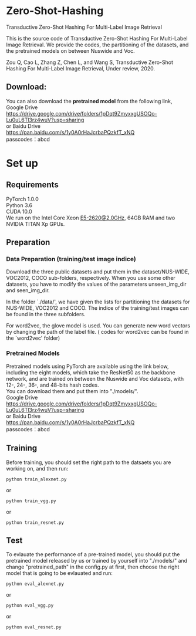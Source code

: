 # Zero-Shot-Hashing
Transductive Zero-Shot Hashing For Multi-Label Image Retrieval


This is the source code of Transductive Zero-Shot Hashing For Multi-Label Image Retrieval. We provide the codes, the partitioning of the datasets, and the pretrained models on between Nuswide and Voc.

Zou Q, Cao L, Zhang Z, Chen L, and Wang S, Transductive Zero-Shot Hashing For Multi-Label Image Retrieval, Under review, 2020.


## Download:

You can also download the **pretrained model** from the following link,   
Google Drive    
https://drive.google.com/drive/folders/1pDqt9ZmyxxgUSOQo-Lu0uL6Tl3rz4wuV?usp=sharing  
or Baidu Drive  
https://pan.baidu.com/s/1y0A0rHaJcrbaPQzkfT_xNQ     
passcodes：abcd 

# Set up
## Requirements
PyTorch 1.0.0  
Python 3.6  
CUDA 10.0  
We run on the Intel Core Xeon E5-2620@2.0GHz, 64GB RAM and two NVIDIA TITAN Xp GPUs.

## Preparation
### Data Preparation (training/test image indice)
Download the three public datasets and put them in the dataset/NUS-WIDE, VOC2012, COCO sub-folders, respectively. When you use some other datasets, you have to modify the values of the parameters unseen_img_dir and seen_img_dir.  

In the folder `./data/', we have given the lists for partitioning the datasets for NUS-WIDE, VOC2012 and COCO. The indice of the training/test images can be found in the three subfolders.

For word2vec, the glove model is used. You can generate new word vectors by changing the path of the label file. ( codes for word2vec can be found in the `word2vec' folder)

### Pretrained Models
Pretrained models using PyTorch are available using the link below, including the eight models, which take the ResNet50 as the backbone network, and are trained on between the Nuswide and Voc datasets, with 12-, 24-, 36-, and 48-bits hash codes.   
You can download them and put them into "./models/".    
Google Drive    
https://drive.google.com/drive/folders/1pDqt9ZmyxxgUSOQo-Lu0uL6Tl3rz4wuV?usp=sharing  
or Baidu Drive  
https://pan.baidu.com/s/1y0A0rHaJcrbaPQzkfT_xNQ   
passcodes：abcd 

## Training
Before training, you should set the right path to the datsaets you are working on, and then run:  
```
python train_alexnet.py
```
or  
```
python train_vgg.py
```
or  
```
python train_resnet.py
```

## Test
To evlauate the performance of a pre-trained model, you should put the pretrained model released by us or trained by yourself into "./models/" and change "pretrained_path" in the config.py at first, then choose the right model that is going to be evlauated and run:  
```
python eval_alexnet.py
```
or  
```
python eval_vgg.py
```
or  
```
python eval_resnet.py
```


